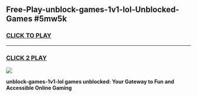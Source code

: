 
## Free-Play-unblock-games-1v1-lol-Unblocked-Games #5mw5k
<h3>
<a href="https://news.freeplayer.one?title=unblock-games-1v1-lol&ref=8M">CLICK TO PLAY</a></h3>
<hr>

<h3>
<a href="https://news.freeplayer.one?title=unblock-games-1v1-lol&ref=8M">CLICK 2 PLAY</a>
  
</h3>

<a href="https://news.freeplayer.one?title=unblock-games-1v1-lol&ref=8M"><img src="https://clearcache.store/games.png"></a>


**unblock-games-1v1-lol games unblocked: Your Gateway to Fun and Accessible Online Gaming**
